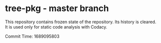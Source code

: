 # tree-pkg - master branch

This repository contains frozen state of the repository.
Its history is cleared. It is used only for static code
analysis with Codacy.

Commit Time: 1689095803